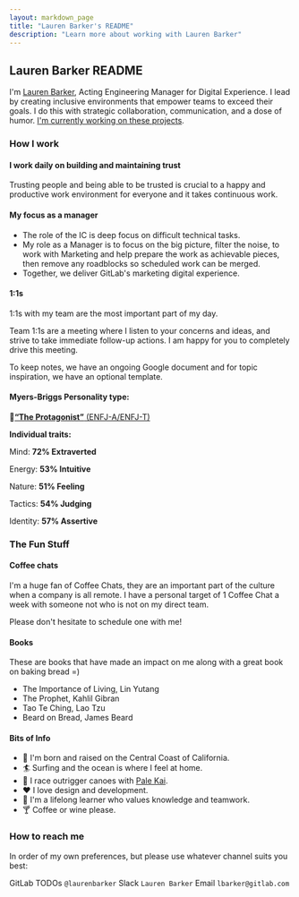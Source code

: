 ```yaml
---
layout: markdown_page
title: "Lauren Barker's README"
description: "Learn more about working with Lauren Barker"
---
```


## Lauren Barker README

I'm [Lauren Barker](https://about.gitlab.com/company/team/#laurenbarker), Acting Engineering Manager for Digital Experience. I lead by creating inclusive environments that empower teams to exceed their goals. I do this with strategic collaboration, communication, and a dose of humor. [I'm currently working on these projects](https://gitlab.com/groups/gitlab-com/marketing/digital-experience/-/boards/3289410?iteration_id=Current&assignee_username=laurenbarker).

### How I work

#### I work daily on building and maintaining trust

Trusting people and being able to be trusted is crucial to a happy and productive work environment for everyone and it takes continuous work. 

#### My focus as a manager

- The role of the IC is deep focus on difficult technical tasks.
- My role as a Manager is to focus on the big picture, filter the noise, to work with Marketing and help prepare the work as achievable pieces, then remove any roadblocks so scheduled work can be merged.
- Together, we deliver GitLab's marketing digital experience.

#### 1:1s

1:1s with my team are the most important part of my day.

Team 1:1s are a meeting where I listen to your concerns and ideas, and strive to take immediate follow-up actions. I am happy for you to completely drive this meeting.

To keep notes, we have an ongoing Google document and for topic inspiration, we have an optional template.

#### Myers-Briggs Personality type:

🔗[**“The Protagonist”** (ENFJ-A/ENFJ-T)](https://www.16personalities.com/articles/assertive-protagonist-enfj-a-vs-turbulent-protagonist-enfj-t)

**Individual traits:**

Mind: **72% Extraverted**

Energy: **53% Intuitive**

Nature: **51% Feeling**

Tactics: **54% Judging**

Identity: **57% Assertive**

### The Fun Stuff

#### Coffee chats

I'm a huge fan of Coffee Chats, they are an important part of the culture when a company is all remote. I have a personal target of 1 Coffee Chat a week with someone not who is not on my direct team.

Please don't hesitate to schedule one with me!

#### Books 

These are books that have made an impact on me along with a great book on baking bread =)

- The Importance of Living, Lin Yutang
- The Prophet, Kahlil Gibran
- Tao Te Ching, Lao Tzu
- Beard on Bread, James Beard

#### Bits of Info

- 🤙 I'm born and raised on the Central Coast of California.
- 🏄 Surfing and the ocean is where I feel at home.
- 🛶 I race outrigger canoes with [Pale Kai](https://www.palekai.org/). 
- ❤️ I love design and development.
- 📖 I'm a lifelong learner who values knowledge and teamwork.
- 🍸 Coffee or wine please.


### How to reach me
In order of my own preferences, but please use whatever channel suits you best:

GitLab TODOs `@laurenbarker`
Slack `Lauren Barker`
Email `lbarker@gitlab.com`

